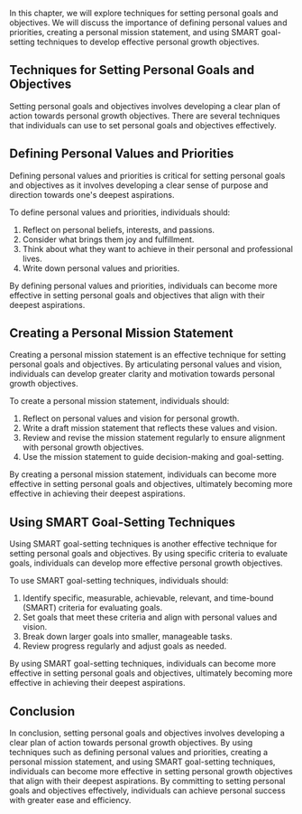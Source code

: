 
In this chapter, we will explore techniques for setting personal goals and objectives. We will discuss the importance of defining personal values and priorities, creating a personal mission statement, and using SMART goal-setting techniques to develop effective personal growth objectives.

Techniques for Setting Personal Goals and Objectives
----------------------------------------------------

Setting personal goals and objectives involves developing a clear plan of action towards personal growth objectives. There are several techniques that individuals can use to set personal goals and objectives effectively.

Defining Personal Values and Priorities
---------------------------------------

Defining personal values and priorities is critical for setting personal goals and objectives as it involves developing a clear sense of purpose and direction towards one's deepest aspirations.

To define personal values and priorities, individuals should:

1. Reflect on personal beliefs, interests, and passions.
2. Consider what brings them joy and fulfillment.
3. Think about what they want to achieve in their personal and professional lives.
4. Write down personal values and priorities.

By defining personal values and priorities, individuals can become more effective in setting personal goals and objectives that align with their deepest aspirations.

Creating a Personal Mission Statement
-------------------------------------

Creating a personal mission statement is an effective technique for setting personal goals and objectives. By articulating personal values and vision, individuals can develop greater clarity and motivation towards personal growth objectives.

To create a personal mission statement, individuals should:

1. Reflect on personal values and vision for personal growth.
2. Write a draft mission statement that reflects these values and vision.
3. Review and revise the mission statement regularly to ensure alignment with personal growth objectives.
4. Use the mission statement to guide decision-making and goal-setting.

By creating a personal mission statement, individuals can become more effective in setting personal goals and objectives, ultimately becoming more effective in achieving their deepest aspirations.

Using SMART Goal-Setting Techniques
-----------------------------------

Using SMART goal-setting techniques is another effective technique for setting personal goals and objectives. By using specific criteria to evaluate goals, individuals can develop more effective personal growth objectives.

To use SMART goal-setting techniques, individuals should:

1. Identify specific, measurable, achievable, relevant, and time-bound (SMART) criteria for evaluating goals.
2. Set goals that meet these criteria and align with personal values and vision.
3. Break down larger goals into smaller, manageable tasks.
4. Review progress regularly and adjust goals as needed.

By using SMART goal-setting techniques, individuals can become more effective in setting personal goals and objectives, ultimately becoming more effective in achieving their deepest aspirations.

Conclusion
----------

In conclusion, setting personal goals and objectives involves developing a clear plan of action towards personal growth objectives. By using techniques such as defining personal values and priorities, creating a personal mission statement, and using SMART goal-setting techniques, individuals can become more effective in setting personal growth objectives that align with their deepest aspirations. By committing to setting personal goals and objectives effectively, individuals can achieve personal success with greater ease and efficiency.

